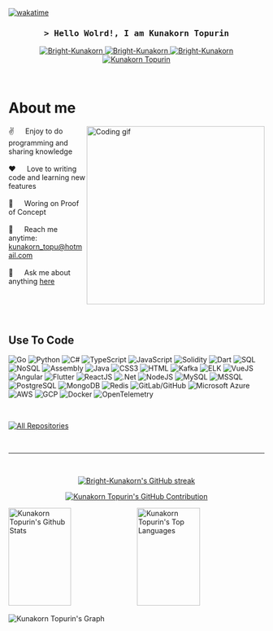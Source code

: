 <!--
<h2 align="center">
  Welcome to Kunakorn Topurin World!
  <img src="https://media.giphy.com/media/hvRJCLFzcasrR4ia7z/giphy.gif" width="28">
</h2>
-->

<!--
<p align="center">
  <a href="https://github.com/Bright-Kunakorn"><img src="https://readme-typing-svg.herokuapp.com/?lines=Self%20Taught%20Programmer;Front%20End%20Developer;1.5%2B%20years%20of%20coding%20experience;Always%20learning%20new%20things&center=true&width=380&height=45"></a>
</p>

 -->


[![wakatime](https://wakatime.com/badge/user/eebb3dd8-d9b2-40de-9b88-6fd6cac99dbc.svg)](https://wakatime.com/@eebb3dd8-d9b2-40de-9b88-6fd6cac99dbc)

<!-- Intro  -->
<h3 align="center">
        <samp>&gt; Hello Wolrd!, I am
                <b><a>Kunakorn Topurin</a></b>
        </samp>
</h3>


<p align="center">

 <a href="https://linkedin.com/in/kunakorn-topurin" target="_blank">
  <img src="https://img.shields.io/badge/LinkedIn-0077B5?style=for-the-badge&logo=linkedin&logoColor=white" alt="Bright-Kunakorn"/>
 </a>
 <a href="https://instagram.com/j3right" target="_blank">
  <img src="https://img.shields.io/badge/Instagram-fe4164?style=for-the-badge&logo=instagram&logoColor=white" alt="Bright-Kunakorn" />
 </a> 
  <a href="https://leetcode.com/Bright-Kunakorn/" target="_blank">
  <img src="https://img.shields.io/badge/Leetcode-F7DF1E?style=for-the-badge&logo=leetcode&logoColor=black" alt="Bright-Kunakorn" />
 </a> 
  <a href="https://www.hackerrank.com/profile/bright_kunakorn" target="_blank">
  <img src="https://img.shields.io/badge/hackerrank-00A36C?style=for-the-badge&logo=hackerrank&logoColor=black&color=black" alt="Kunakorn Topurin" />
</a>
</p>
<br />

<!-- About Section -->
 # About me
 
<p>
 <img align="right" width="350" src="/assets/programmer.gif" alt="Coding gif" />
  
 ✌️ &emsp; Enjoy to do programming and sharing knowledge <br/><br/>
 ❤️ &emsp; Love to writing code and learning new features<br/><br/>
 🐳 &emsp; Woring on Proof of Concept<br/><br/>
 📧 &emsp; Reach me anytime: kunakorn_topu@hotmail.com<br/><br/>
 💬 &emsp; Ask me about anything [here](https://github.com/Bright-Kunakorn/Bright-Kunakorn/issues)

</p>

<br/>
<br/>
<br/>

## Use To Code

![Go](https://img.shields.io/badge/Go-007acc?style=for-the-badge&logo=go&logoColor=white)
![Python](https://img.shields.io/badge/Python-3776ab?style=for-the-badge&logo=python&logoColor=white)
![C#](https://img.shields.io/badge/C%23-239120?style=for-the-badge&logo=csharp&logoColor=white)
![TypeScript](https://img.shields.io/badge/TypeScript-000000?style=for-the-badge&logo=typescript&logoColor=white) 
![JavaScript](https://img.shields.io/badge/JavaScript-F7DF1E?style=for-the-badge&logo=javascript&logoColor=black) 
![Solidity](https://img.shields.io/badge/Solidity-363636?style=for-the-badge&logo=solidity&logoColor=white) 
![Dart](https://img.shields.io/badge/Dart-0175C2?style=for-the-badge&logo=dart&logoColor=white) 
![SQL](https://img.shields.io/badge/SQL-4479A1?style=for-the-badge&logo=postgresql&logoColor=white) 
![NoSQL](https://img.shields.io/badge/NoSQL-4DB33D?style=for-the-badge&logo=mongodb&logoColor=white) 
![Assembly](https://img.shields.io/badge/Assembly-000000?style=for-the-badge&logo=assembly&logoColor=white) 
![Java](https://img.shields.io/badge/Java-007396?style=for-the-badge&logo=java&logoColor=white) 
![CSS3](https://img.shields.io/badge/CSS3-1572B6?style=for-the-badge&logo=css3&logoColor=white) 
![HTML](https://img.shields.io/badge/HTML5-4479A1?style=for-the-badge&logo=html5&logoColor=white) 
![Kafka](https://img.shields.io/badge/Kafka-231F20?style=for-the-badge&logo=apache-kafka&logoColor=white) 
![ELK](https://img.shields.io/badge/ELK-005571?style=for-the-badge&logo=elasticsearch&logoColor=white) 
![VueJS](https://img.shields.io/badge/VueJS-4FC08D?style=for-the-badge&logo=vue.js&logoColor=white) 
![Angular](https://img.shields.io/badge/Angular-DD0031?style=for-the-badge&logo=angular&logoColor=white) 
![Flutter](https://img.shields.io/badge/Flutter-02569B?style=for-the-badge&logo=flutter&logoColor=white) 
![ReactJS](https://img.shields.io/badge/ReactJS-00ADD8?style=for-the-badge&logo=react&logoColor=white) 
![.Net](https://img.shields.io/badge/.Net-512BD4?style=for-the-badge&logo=.net&logoColor=white) 
![NodeJS](https://img.shields.io/badge/NodeJS-339933?style=for-the-badge&logo=node.js&logoColor=white) 
![MySQL](https://img.shields.io/badge/MySQL-4479A1?style=for-the-badge&logo=mysql&logoColor=white) 
![MSSQL](https://img.shields.io/badge/MSSQL-CC2927?style=for-the-badge&logo=microsoft-sql-server&logoColor=white) ![PostgreSQL](https://img.shields.io/badge/PostgreSQL-336791?style=for-the-badge&logo=postgresql&logoColor=white) ![MongoDB](https://img.shields.io/badge/MongoDB-47A248?style=for-the-badge&logo=mongodb&logoColor=white) 
![Redis](https://img.shields.io/badge/Redis-DC382D?style=for-the-badge&logo=redis&logoColor=white) 
![GitLab/GitHub](https://img.shields.io/badge/GitLab%2FGitHub-FCA121?style=for-the-badge&logo=git&logoColor=white) 
![Microsoft Azure](https://img.shields.io/badge/Microsoft%20Azure-0089D6?style=for-the-badge&logo=microsoft-azure&logoColor=white) 
![AWS](https://img.shields.io/badge/AWS-232F3E?style=for-the-badge&logo=amazon-aws&logoColor=white) 
![GCP](https://img.shields.io/badge/GCP-4285F4?style=for-the-badge&logo=google-cloud&logoColor=white) 
![Docker](https://img.shields.io/badge/Docker-2496ED?style=for-the-badge&logo=docker&logoColor=white) 
![OpenTelemetry](https://img.shields.io/badge/OpenTelemetry-555?style=for-the-badge&logo=opentelemetry&logoColor=white) 

<br/>
<p align="left">
  <a href="https://github.com/Bright-Kunakorn?tab=repositories" target="_blank"><img alt="All Repositories" title="All Repositories" src="https://img.shields.io/badge/-All%20Repos-2962FF?style=for-the-badge&logo=koding&logoColor=white"/></a>
</p>

<br/>
<hr/>
<br/>

<p align="center">
  <a href="https://github.com/Bright-Kunakorn">
    <img src="https://github-readme-streak-stats.herokuapp.com/?user=Bright-Kunakorn&theme=radical&border=7F3FBF&background=0D1117" alt="Bright-Kunakorn's GitHub streak"/>
  </a>
</p>

<p align="center">
  <a href="https://github.com/Bright-Kunakorn">
    <img src="https://github-profile-summary-cards.vercel.app/api/cards/profile-details?username=Bright-Kunakorn&theme=radical" alt="Kunakorn Topurin's GitHub Contribution"/>
  </a>
</p>

<a> 
    <a href="https://github.com/Bright-Kunakorn"><img alt="Kunakorn Topurin's Github Stats" src="https://denvercoder1-github-readme-stats.vercel.app/api?username=Bright-Kunakorn&show_icons=true&count_private=true&theme=react&border_color=7F3FBF&bg_color=0D1117&title_color=F85D7F&icon_color=F8D866" height="192px" width="49.5%"/></a>
  <a href="https://github.com/Bright-Kunakorn"><img alt="Kunakorn Topurin's Top Languages" src="https://denvercoder1-github-readme-stats.vercel.app/api/top-langs/?username=Bright-Kunakorn&langs_count=8&layout=compact&theme=react&border_color=7F3FBF&bg_color=0D1117&title_color=F85D7F&icon_color=F8D866" height="192px" width="49.5%"/></a>
  <br/>
</a>


![Kunakorn Topurin's Graph](https://github-readme-activity-graph.vercel.app/graph?username=Bright-Kunakorn&custom_title=Bright-Kunakorn's%20GitHub%20Activity%20Graph&bg_color=0D1117&color=7F3FBF&line=7F3FBF&point=7F3FBF&area_color=FFFFFF&title_color=FFFFFF&area=true)
